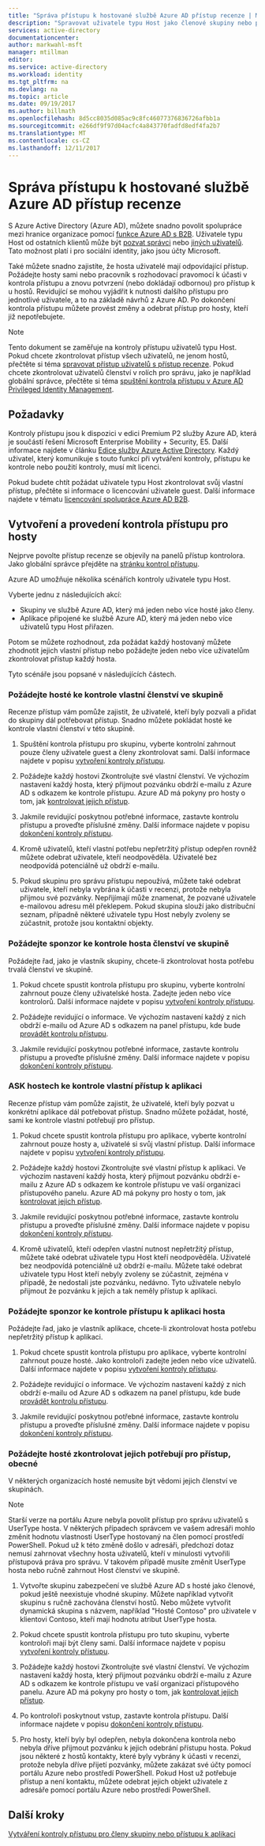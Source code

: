 ```yaml
---
title: "Správa přístupu k hostované službě Azure AD přístup recenze | Microsoft Docs"
description: "Spravovat uživatele typu Host jako členové skupiny nebo přiřazené k aplikaci s Azure Active Directory přístup recenze"
services: active-directory
documentationcenter: 
author: markwahl-msft
manager: mtillman
editor: 
ms.service: active-directory
ms.workload: identity
ms.tgt_pltfrm: na
ms.devlang: na
ms.topic: article
ms.date: 09/19/2017
ms.author: billmath
ms.openlocfilehash: 8d5cc8035d085ac9c8fc46077376836726afbb1a
ms.sourcegitcommit: e266df9f97d04acfc4a843770fadfd8edf4fa2b7
ms.translationtype: MT
ms.contentlocale: cs-CZ
ms.lasthandoff: 12/11/2017
---
```

# <a name="manage-guest-access-with-azure-ad-access-reviews"></a>Správa přístupu k hostované službě Azure AD přístup recenze


S Azure Active Directory (Azure AD), můžete snadno povolit spolupráce mezi hranice organizace pomocí [funkce Azure AD s B2B](active-directory-b2b-what-is-azure-ad-b2b.md). Uživatele typu Host od ostatních klientů může být [pozvat správci](active-directory-b2b-admin-add-users.md) nebo [jiných uživatelů](active-directory-b2b-how-it-works.md). Tato možnost platí i pro sociální identity, jako jsou účty Microsoft.

Také můžete snadno zajistíte, že hosta uživatelé mají odpovídající přístup. Požádejte hosty sami nebo pracovník s rozhodovací pravomocí k účasti v kontrola přístupu a znovu potvrzení (nebo dokládají odbornou) pro přístup k u hostů. Revidující se mohou vyjádřit k nutnosti dalšího přístupu pro jednotlivé uživatele, a to na základě návrhů z Azure AD. Po dokončení kontrola přístupu můžete provést změny a odebrat přístup pro hosty, kteří již nepotřebujete.

> [!NOTE]
> Tento dokument se zaměřuje na kontroly přístupu uživatelů typu Host. Pokud chcete zkontrolovat přístup všech uživatelů, ne jenom hostů, přečtěte si téma [spravovat přístup uživatelů s přístup recenze](active-directory-azure-ad-controls-manage-user-access-with-access-reviews.md). Pokud chcete zkontrolovat uživatelů členství v rolích pro správu, jako je například globální správce, přečtěte si téma [spuštění kontrola přístupu v Azure AD Privileged Identity Management](active-directory-privileged-identity-management-how-to-start-security-review.md). 
>
>

## <a name="prerequisites"></a>Požadavky 

Kontroly přístupu jsou k dispozici v edici Premium P2 služby Azure AD, která je součástí řešení Microsoft Enterprise Mobility + Security, E5. Další informace najdete v článku [Edice služby Azure Active Directory](active-directory-editions.md). Každý uživatel, který komunikuje s touto funkcí při vytváření kontroly, přístupu ke kontrole nebo použití kontroly, musí mít licenci.

Pokud budete chtít požádat uživatele typu Host zkontrolovat svůj vlastní přístup, přečtěte si informace o licencování uživatele guest. Další informace najdete v tématu [licencování spolupráce Azure AD B2B](active-directory-b2b-licensing.md).

## <a name="create-and-perform-an-access-review-for-guests"></a>Vytvoření a provedení kontrola přístupu pro hosty

Nejprve povolte přístup recenze se objevily na panelů přístup kontrolora. Jako globální správce přejděte na [stránku kontrol přístupu](https://portal.azure.com/#blade/Microsoft_AAD_ERM/DashboardBlade/). 

Azure AD umožňuje několika scénářích kontroly uživatele typu Host.

Vyberte jednu z následujících akcí:

 - Skupiny ve službě Azure AD, který má jeden nebo více hosté jako členy.
 - Aplikace připojené ke službě Azure AD, který má jeden nebo více uživatelů typu Host přiřazen. 

Potom se můžete rozhodnout, zda požádat každý hostovaný můžete zhodnotit jejich vlastní přístup nebo požádejte jeden nebo více uživatelům zkontrolovat přístup každý hosta.

 Tyto scénáře jsou popsané v následujících částech.

### <a name="ask-guests-to-review-their-own-membership-in-a-group"></a>Požádejte hosté ke kontrole vlastní členství ve skupině

Recenze přístup vám pomůže zajistit, že uživatelé, kteří byly pozvali a přidat do skupiny dál potřebovat přístup. Snadno můžete pokládat hosté ke kontrole vlastní členství v této skupině.

1. Spuštění kontrola přístupu pro skupinu, vyberte kontrolní zahrnout pouze členy uživatele guest a členy zkontrolovat sami. Další informace najdete v popisu [vytvoření kontroly přístupu](active-directory-azure-ad-controls-create-access-review.md).

2. Požádejte každý hostovi Zkontrolujte své vlastní členství. Ve výchozím nastavení každý hosta, který přijmout pozvánku obdrží e-mailu z Azure AD s odkazem ke kontrole přístupu. Azure AD má pokyny pro hosty o tom, jak [kontrolovat jejich přístup](active-directory-azure-ad-controls-perform-access-review.md).

3. Jakmile revidující poskytnou potřebné informace, zastavte kontrolu přístupu a proveďte příslušné změny. Další informace najdete v popisu [dokončení kontroly přístupu](active-directory-azure-ad-controls-complete-access-review.md).

4. Kromě uživatelů, kteří vlastní potřebu nepřetržitý přístup odepřen rovněž můžete odebrat uživatele, kteří neodpověděla. Uživatelé bez neodpovídá potenciálně už obdrží e-mailu.

5. Pokud skupinu pro správu přístupu nepoužívá, můžete také odebrat uživatele, kteří nebyla vybrána k účasti v recenzi, protože nebyla přijmou své pozvánky. Nepřijímají může znamenat, že pozvané uživatele e-mailovou adresu měl překlepem. Pokud skupina slouží jako distribuční seznam, případně některé uživatele typu Host nebyly zvoleny se zúčastnit, protože jsou kontaktní objekty.

### <a name="ask-a-sponsor-to-review-a-guests-membership-in-a-group"></a>Požádejte sponzor ke kontrole hosta členství ve skupině

Požádejte řad, jako je vlastník skupiny, chcete-li zkontrolovat hosta potřebu trvalá členství ve skupině.

1. Pokud chcete spustit kontrola přístupu pro skupinu, vyberte kontrolní zahrnout pouze členy uživatelské hosta. Zadejte jeden nebo více kontrolorů. Další informace najdete v popisu [vytvoření kontroly přístupu](active-directory-azure-ad-controls-create-access-review.md).

2. Požádejte revidující o informace. Ve výchozím nastavení každý z nich obdrží e-mailu od Azure AD s odkazem na panel přístupu, kde bude [provádět kontrolu přístupu](active-directory-azure-ad-controls-perform-access-review.md).

3. Jakmile revidující poskytnou potřebné informace, zastavte kontrolu přístupu a proveďte příslušné změny. Další informace najdete v popisu [dokončení kontroly přístupu](active-directory-azure-ad-controls-complete-access-review.md).

### <a name="ask-guests-to-review-their-own-access-to-an-application"></a>ASK hostech ke kontrole vlastní přístup k aplikaci

Recenze přístup vám pomůže zajistit, že uživatelé, kteří byly pozvat u konkrétní aplikace dál potřebovat přístup. Snadno můžete požádat, hosté, sami ke kontrole vlastní potřebují pro přístup.

1. Pokud chcete spustit kontrola přístupu pro aplikace, vyberte kontrolní zahrnout pouze hosty a, uživatelé si svůj vlastní přístup. Další informace najdete v popisu [vytvoření kontroly přístupu](active-directory-azure-ad-controls-create-access-review.md).

2. Požádejte každý hostovi Zkontrolujte své vlastní přístup k aplikaci. Ve výchozím nastavení každý hosta, který přijmout pozvánku obdrží e-mailu z Azure AD s odkazem ke kontrole přístupu ve vaší organizaci přístupového panelu. Azure AD má pokyny pro hosty o tom, jak [kontrolovat jejich přístup](active-directory-azure-ad-controls-perform-access-review.md).

3. Jakmile revidující poskytnou potřebné informace, zastavte kontrolu přístupu a proveďte příslušné změny. Další informace najdete v popisu [dokončení kontroly přístupu](active-directory-azure-ad-controls-complete-access-review.md).

4. Kromě uživatelů, kteří odepřen vlastní nutnost nepřetržitý přístup, můžete také odebrat uživatele typu Host kteří neodpověděla. Uživatelé bez neodpovídá potenciálně už obdrží e-mailu. Můžete také odebrat uživatele typu Host kteří nebyly zvoleny se zúčastnit, zejména v případě, že nedostali jste pozvánku, nedávno. Tyto uživatele nebylo přijmout že pozvánku k jejich a tak neměly přístup k aplikaci. 

### <a name="ask-a-sponsor-to-review-a-guests-access-to-an-application"></a>Požádejte sponzor ke kontrole přístupu k aplikaci hosta

Požádejte řad, jako je vlastník aplikace, chcete-li zkontrolovat hosta potřebu nepřetržitý přístup k aplikaci.

1. Pokud chcete spustit kontrola přístupu pro aplikace, vyberte kontrolní zahrnout pouze hosté. Jako kontroloři zadejte jeden nebo více uživatelů. Další informace najdete v popisu [vytvoření kontroly přístupu](active-directory-azure-ad-controls-create-access-review.md).

2. Požádejte revidující o informace. Ve výchozím nastavení každý z nich obdrží e-mailu od Azure AD s odkazem na panel přístupu, kde bude [provádět kontrolu přístupu](active-directory-azure-ad-controls-perform-access-review.md).

3. Jakmile revidující poskytnou potřebné informace, zastavte kontrolu přístupu a proveďte příslušné změny. Další informace najdete v popisu [dokončení kontroly přístupu](active-directory-azure-ad-controls-complete-access-review.md).

### <a name="ask-guests-to-review-their-need-for-access-in-general"></a>Požádejte hosté zkontrolovat jejich potřebují pro přístup, obecné

V některých organizacích hosté nemusíte být vědomi jejich členství ve skupinách.

> [!NOTE]
> Starší verze na portálu Azure nebyla povolit přístup pro správu uživatelů s UserType hosta. V některých případech správcem ve vašem adresáři mohlo změnit hodnotu vlastnosti UserType hostovaný na člen pomocí prostředí PowerShell. Pokud už k této změně došlo v adresáři, předchozí dotaz nemusí zahrnovat všechny hosta uživatelů, kteří v minulosti vytvořili přístupová práva pro správu. V takovém případě musíte změnit UserType hosta nebo ručně zahrnout Host členství ve skupině.

1. Vytvořte skupinu zabezpečení ve službě Azure AD s hosté jako členové, pokud ještě neexistuje vhodné skupiny. Můžete například vytvořit skupinu s ručně zachována členství hostů. Nebo můžete vytvořit dynamická skupina s názvem, například "Hosté Contoso" pro uživatele v klientovi Contoso, kteří mají hodnotu atribut UserType hosta.

2. Pokud chcete spustit kontrola přístupu pro tuto skupinu, vyberte kontroloři mají být členy sami. Další informace najdete v popisu [vytvoření kontroly přístupu](active-directory-azure-ad-controls-create-access-review.md).

3. Požádejte každý hostovi Zkontrolujte své vlastní členství. Ve výchozím nastavení každý hosta, který přijmout pozvánku obdrží e-mailu z Azure AD s odkazem ke kontrole přístupu ve vaší organizaci přístupového panelu. Azure AD má pokyny pro hosty o tom, jak [kontrolovat jejich přístup](active-directory-azure-ad-controls-perform-access-review.md).

4. Po kontroloři poskytnout vstup, zastavte kontrola přístupu. Další informace najdete v popisu [dokončení kontroly přístupu](active-directory-azure-ad-controls-complete-access-review.md).

5. Pro hosty, kteří byly byl odepřen, nebyla dokončena kontrola nebo nebyla dříve přijmout pozvánku k jejich odebrání přístupu hosta. Pokud jsou některé z hostů kontakty, které byly vybrány k účasti v recenzi, protože nebyla dříve přijetí pozvánky, můžete zakázat své účty pomocí portálu Azure nebo prostředí PowerShell. Pokud Host už potřebuje přístup a není kontaktu, můžete odebrat jejich objekt uživatele z adresáře pomocí portálu Azure nebo prostředí PowerShell.

## <a name="next-steps"></a>Další kroky

[Vytváření kontroly přístupu pro členy skupiny nebo přístupu k aplikaci](active-directory-azure-ad-controls-create-access-review.md)







